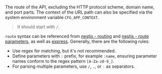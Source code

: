 The route of the API, excluding the HTTP protocol scheme, domain name, and port parts. The context of the URL path can also be
specified via the system environment variable `CFG_APP_CONTEXT`.

> It should start with `/`.

`route` syntax can be referenced from [nestjs - routing](https://docs.nestjs.com/controllers#routing)
and [nestjs - route parameters](https://docs.nestjs.com/controllers#route-parameters), as well
as [express](https://expressjs.com/en/guide/routing.html). Generally, there are the following rules:

- Use regex for matching, but it's not recommended.
- Define parameters with `:` prefix, for example `:name`, ensuring parameter names conform to the regex pattern `[A-Za-z0-9_]`.
- For parsing multiple parameters, use `/`, `.`, or `-` as separators. 
